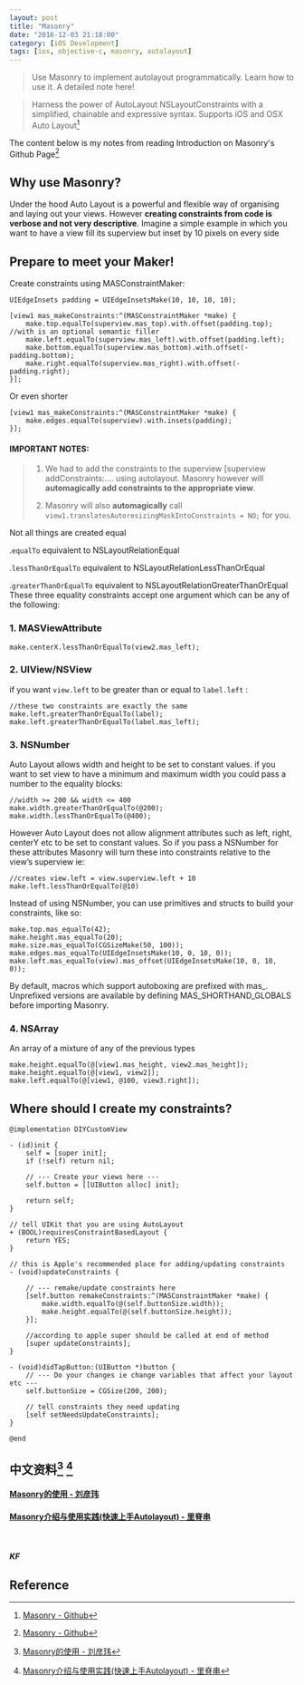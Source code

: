 ```yaml
---
layout: post
title: "Masonry"
date: "2016-12-03 21:18:00"
category: [iOS Development]
tags: [ios, objective-c, masonry, autolayout]
---
```

>Use Masonry to implement autolayout programmatically. Learn how to use it. A detailed note here!

<!--more-->

> Harness the power of AutoLayout NSLayoutConstraints with a simplified, chainable and expressive syntax. Supports iOS and OSX Auto Layout[^masonry]

The content below is my notes from reading Introduction on Masonry's Github Page[^masonry]

## Why use Masonry?
Under the hood Auto Layout is a powerful and flexible way of organising and laying out your views. However **creating constraints from code is verbose and not very descriptive**. Imagine a simple example in which you want to have a view fill its superview but inset by 10 pixels on every side


## Prepare to meet your Maker!
Create constraints using MASConstraintMaker:

```objc
UIEdgeInsets padding = UIEdgeInsetsMake(10, 10, 10, 10);

[view1 mas_makeConstraints:^(MASConstraintMaker *make) {
    make.top.equalTo(superview.mas_top).with.offset(padding.top); //with is an optional semantic filler
    make.left.equalTo(superview.mas_left).with.offset(padding.left);
    make.bottom.equalTo(superview.mas_bottom).with.offset(-padding.bottom);
    make.right.equalTo(superview.mas_right).with.offset(-padding.right);
}];
```

Or even shorter

```objc
[view1 mas_makeConstraints:^(MASConstraintMaker *make) {
    make.edges.equalTo(superview).with.insets(padding);
}];
```

#### IMPORTANT NOTES:
> 1. We had to add the constraints to the superview [superview addConstraints:.... using autolayout. Masonry however will **automagically add constraints to the appropriate view**.
> 
> 2. Masonry will also **automagically** call `view1.translatesAutoresizingMaskIntoConstraints = NO;` for you.

Not all things are created equal

.`equalTo` equivalent to NSLayoutRelationEqual

.`lessThanOrEqualTo` equivalent to NSLayoutRelationLessThanOrEqual

.`greaterThanOrEqualTo` equivalent to NSLayoutRelationGreaterThanOrEqual
These three equality constraints accept one argument which can be any of the following:

### 1. MASViewAttribute
```make.centerX.lessThanOrEqualTo(view2.mas_left);```

### 2. UIView/NSView

if you want `view.left` to be greater than or equal to `label.left` :

```objc
//these two constraints are exactly the same
make.left.greaterThanOrEqualTo(label);
make.left.greaterThanOrEqualTo(label.mas_left);
```

### 3. NSNumber

Auto Layout allows width and height to be set to constant values. if you want to set view to have a minimum and maximum width you could pass a number to the equality blocks:

```objc
//width >= 200 && width <= 400
make.width.greaterThanOrEqualTo(@200);
make.width.lessThanOrEqualTo(@400);
```

However Auto Layout does not allow alignment attributes such as left, right, centerY etc to be set to constant values. So if you pass a NSNumber for these attributes Masonry will turn these into constraints relative to the view’s superview ie:

```objc
//creates view.left = view.superview.left + 10
make.left.lessThanOrEqualTo(@10)
```

Instead of using NSNumber, you can use primitives and structs to build your constraints, like so:

```objc
make.top.mas_equalTo(42);
make.height.mas_equalTo(20);
make.size.mas_equalTo(CGSizeMake(50, 100));
make.edges.mas_equalTo(UIEdgeInsetsMake(10, 0, 10, 0));
make.left.mas_equalTo(view).mas_offset(UIEdgeInsetsMake(10, 0, 10, 0));
```

By default, macros which support autoboxing are prefixed with mas_. Unprefixed versions are available by defining MAS_SHORTHAND_GLOBALS before importing Masonry.

### 4. NSArray

An array of a mixture of any of the previous types

```objc
make.height.equalTo(@[view1.mas_height, view2.mas_height]);
make.height.equalTo(@[view1, view2]);
make.left.equalTo(@[view1, @100, view3.right]);
```

## Where should I create my constraints?

```objc
@implementation DIYCustomView

- (id)init {
    self = [super init];
    if (!self) return nil;

    // --- Create your views here ---
    self.button = [[UIButton alloc] init];

    return self;
}

// tell UIKit that you are using AutoLayout
+ (BOOL)requiresConstraintBasedLayout {
    return YES;
}

// this is Apple's recommended place for adding/updating constraints
- (void)updateConstraints {

    // --- remake/update constraints here
    [self.button remakeConstraints:^(MASConstraintMaker *make) {
        make.width.equalTo(@(self.buttonSize.width));
        make.height.equalTo(@(self.buttonSize.height));
    }];

    //according to apple super should be called at end of method
    [super updateConstraints];
}

- (void)didTapButton:(UIButton *)button {
    // --- Do your changes ie change variables that affect your layout etc ---
    self.buttonSize = CGSize(200, 200);

    // tell constraints they need updating
    [self setNeedsUpdateConstraints];
}

@end
```



## 中文资料[^liuyanwei] [^lijichuan]

#### [Masonry的使用 - 刘彦玮](http://liuyanwei.jumppo.com/2015/06/14/ios-library-masonry.html)

#### [Masonry介绍与使用实践(快速上手Autolayout) - 里脊串](http://adad184.com/2014/09/28/use-masonry-to-quick-solve-autolayout/)

<br><br>
***KF***

## Reference
[^masonry]: [Masonry - Github](https://github.com/SnapKit/Masonry)
[^liuyanwei]: [Masonry的使用 - 刘彦玮](http://liuyanwei.jumppo.com/2015/06/14/ios-library-masonry.html)
[^lijichuan]: [Masonry介绍与使用实践(快速上手Autolayout) - 里脊串](http://adad184.com/2014/09/28/use-masonry-to-quick-solve-autolayout/)
